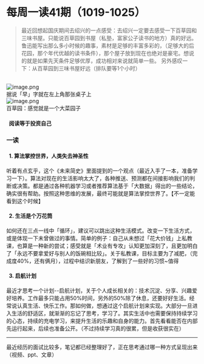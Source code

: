 # 每周一读41期（1019-1025）

> 最近回想起国庆期间去绍兴的一点感受：去绍兴一定要去感受一下百草园和三味书屋。只能说百草园到书屋（私塾，富家公子读书的地方）真的好远。鲁迅能写出那么多小时候的趣事，素材是足够的丰富多彩的，（足够大的后花园，那个年代优越的读书条件），那个屋子放到现在也绝对是豪宅。想说的就是如果先天条件足够优厚，成功相对来说就简单一些。
> 另外感叹一下：从百草园到三味书屋好远（排队要等1个小时）

<br />![image.png](https://cdn.nlark.com/yuque/0/2020/png/313624/1603626702166-5b46e2dd-7325-4143-8dc9-71878aa45262.png#align=left&display=inline&height=313&margin=%5Bobject%20Object%5D&name=image.png&originHeight=626&originWidth=834&size=1127079&status=done&style=none&width=417)<br />据说「早」字就在左上角那张桌子上<br />![image.png](https://cdn.nlark.com/yuque/0/2020/png/313624/1603626724850-177955ad-5082-4842-837f-a5168e2f81cb.png#align=left&display=inline&height=551&margin=%5Bobject%20Object%5D&name=image.png&originHeight=1102&originWidth=826&size=1933566&status=done&style=none&width=413)<br />百草园：感觉就是一个大菜园子

<a name="qjej4"></a>
####   阅读等于投资自己
<a name="ecO3p"></a>
### 一读
<a name="zRpoj"></a>
####   1. 算法掌控世界，人类失去神圣性
听着有点玄乎，这个《未来简史》里面提到的一个观点（最近入手了一本，准备学习一下）。算法对现在的生活影响太大了，各种推送、预测都在间接影响我们的判断或决策。都是通过各种机器学习或者推荐算法基于「大数据」得出的一些结论，确实很有帮助。按照这种思维的发展，最终可能就是算法掌控世界了。【不一定能看到这个时候】<br />

<a name="3flk1"></a>
####   2. 生活是个万花筒
如何还在三点一线中「循环」，建议可以跳出这种生活模式。改变一下生活方式，或是体现一下未曾做过的事情。简单的例子：自己从未想过「花大价钱」上私教课，也算是一种新的尝试；感受就是「术业有专攻」认知更加深刻了，且更加明白了「永远不要拿爱好与别人的饭碗相比较」。关于私教课，目标主要为了减肥，（完成度40%，还有俩月），过程中结识新朋友，了解到了一些好的习惯~值得<br />

<a name="TWUec"></a>
####   3. 启航计划
最近才思考一个计划--启航计划，关于个人成长相关的：技术沉淀、分享、兴趣爱好培养。工作最多只能占用50%时间，另外的50%除了休息，还要好好生活。经常说认真生活、快乐工作。那如何做，想通过这个启航计划来实现。大部分一旦进入生活的舒适区，就渐渐的忘记了思考，学习了。其实生活中也需要保持持续学习的心态，持续的充电学习，来提升生活的乐趣和自身的能力。首先看看能否在内部先运行起来，后续也准备公开。（不过持续学习真的很累，但是收获很实在）<br />


---

最近经历的面试比较多，笔记都已经整理好了，正在思考通过哪一种方式呈现出来（视频、ppt、文章）
